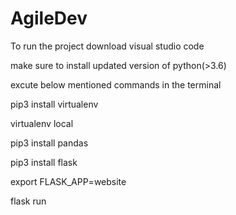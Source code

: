 # AgileDev
To run the project download visual studio code 

make sure to install updated version of python(>3.6)

excute below mentioned commands in the terminal

pip3 install virtualenv

virtualenv local

pip3 install pandas

pip3 install flask


export FLASK_APP=website 


flask run
